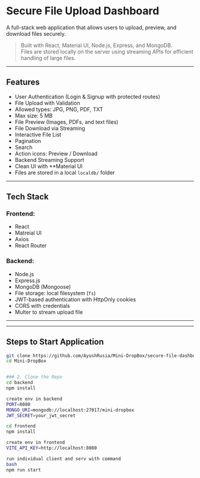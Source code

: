 # Secure File Upload Dashboard

A full-stack web application that allows users to upload, preview, and download files securely.

> Built with React, Material UI, Node.js, Express, and MongoDB.  
> Files are stored locally on the server using streaming APIs for efficient handling of large files.

---

##  Features

-  User Authentication (Login & Signup with protected routes)
-  File Upload with Validation
- Allowed types: JPG, PNG, PDF, TXT
- Max size: 5 MB
-  File Preview (Images, PDFs, and text files)
-  File Download via Streaming
-  Interactive File List
  - Pagination
  - Search
  - Action icons: Preview / Download
-  Backend Streaming Support 
-  Clean UI with **Material UI
- Files are stored in a local `localdb/` folder

---

##  Tech Stack

### Frontend:
- React
- Matreial UI
- Axios
- React Router

### Backend:
- Node.js
- Express.js
- MongoDB (Mongoose)
- File storage: local filesystem (`fs`)
- JWT-based authentication with HttpOnly cookies
- CORS with credentials
- Multer to stream upload file

---

---

## Steps to Start Application

```bash
git clone https://github.com/AyushRusia/Mini-DropBox/secure-file-dashboard.git
cd Mini-DropBox


### 2. Clone the Repo
cd backend
npm install

create env in backend
PORT=8080
MONGO_URI=mongodb://localhost:27017/mini-dropbox
JWT_SECRET=your_jwt_secret

cd frontend
npm install

create env in frontend
VITE_API_KEY=http://localhost:8080

run individual client and serv with command
bash
npm run start

